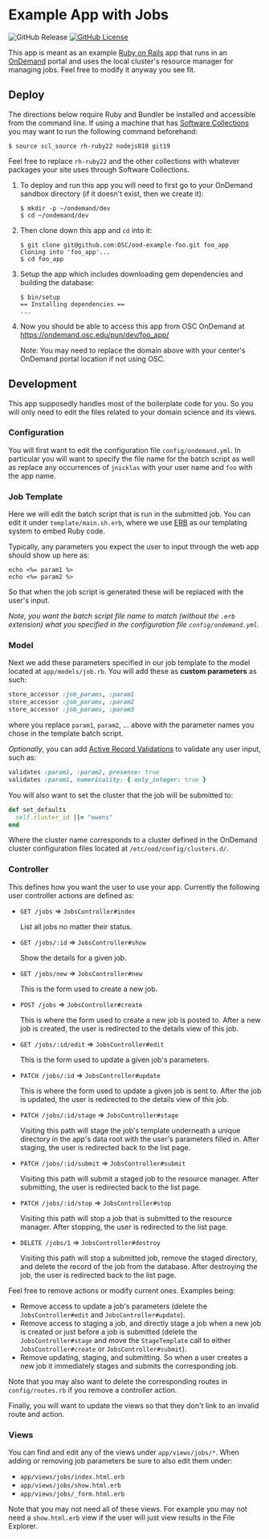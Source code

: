 # Example App with Jobs

![GitHub Release](https://img.shields.io/github/release/osc/ood-example-batch.svg)
[![GitHub License](https://img.shields.io/badge/license-MIT-green.svg)](https://opensource.org/licenses/MIT)

This app is meant as an example [Ruby on Rails] app that runs in an [OnDemand]
portal and uses the local cluster's resource manager for managing jobs. Feel
free to modify it anyway you see fit.

## Deploy

The directions below require Ruby and Bundler be installed and accessible from
the command line. If using a machine that has [Software Collections] you may
want to run the following command beforehand:

```console
$ source scl_source rh-ruby22 nodejs010 git19
```

Feel free to replace `rh-ruby22` and the other collections with whatever
packages your site uses through Software Collections.

1. To deploy and run this app you will need to first go to your OnDemand
   sandbox directory (if it doesn't exist, then we create it):

   ```console
   $ mkdir -p ~/ondemand/dev
   $ cd ~/ondemand/dev
   ```

2. Then clone down this app and `cd` into it:

   ```console
   $ git clone git@github.com:OSC/ood-example-foo.git foo_app
   Cloning into 'foo_app'...
   $ cd foo_app
   ```

3. Setup the app which includes downloading gem dependencies and building the
   database:

   ```console
   $ bin/setup
   == Installing dependencies ==
   ...
   ```

4. Now you should be able to access this app from OSC OnDemand at
   https://ondemand.osc.edu/pun/dev/foo_app/

   Note: You may need to replace the domain above with your center's OnDemand
   portal location if not using OSC.

## Development

This app supposedly handles most of the boilerplate code for you. So you will
only need to edit the files related to your domain science and its views.

### Configuration

You will first want to edit the configuration file `config/ondemand.yml`. In
particular you will want to specify the file name for the batch script as well
as replace any occurrences of `jnicklas` with your user name and `foo` with the
app name.

### Job Template

Here we will edit the batch script that is run in the submitted job. You can
edit it under `template/main.sh.erb`, where we use [ERB] as our templating
system to embed Ruby code.

Typically, any parameters you expect the user to input through the web app
should show up here as:

```erb
echo <%= param1 %>
echo <%= param2 %>
```

So that when the job script is generated these will be replaced with the user's
input.

*Note, you want the batch script file name to match (without the `.erb`
extension) what you specified in the configuration file `config/ondemand.yml`.*

### Model

Next we add these parameters specified in our job template to the model located
at `app/models/job.rb`. You will add these as **custom parameters** as such:

```ruby
store_accessor :job_params, :param1
store_accessor :job_params, :param2
store_accessor :job_params, :param3
```

where you replace `param1`, `param2`, ... above with the parameter names you
chose in the template batch script.

*Optionally*, you can add [Active Record Validations] to validate any user
input, such as:

```ruby
validates :param1, :param2, presence: true
validates :param1, numericality: { only_integer: true }
```

You will also want to set the cluster that the job will be submitted to:

```ruby
def set_defaults
  self.cluster_id ||= "owens"
end
```

Where the cluster name corresponds to a cluster defined in the OnDemand cluster
configuration files located at `/etc/ood/config/clusters.d/`.

### Controller

This defines how you want the user to use your app. Currently the following
user controller actions are defined as:

- `GET /jobs` => `JobsController#index`

   List all jobs no matter their status.

- `GET /jobs/:id` => `JobsController#show`

   Show the details for a given job.

- `GET /jobs/new` => `JobsController#new`

   This is the form used to create a new job.

- `POST /jobs` => `JobsController#create`

   This is where the form used to create a new job is posted to. After a new
   job is created, the user is redirected to the details view of this job.

- `GET /jobs/:id/edit` => `JobsController#edit`

   This is the form used to update a given job's parameters.

- `PATCH /jobs/:id` => `JobsController#update`

   This is where the form used to update a given job is sent to. After the job
   is updated, the user is redirected to the details view of this job.

- `PATCH /jobs/:id/stage` => `JobsController#stage`

   Visiting this path will stage the job's template underneath a unique
   directory in the app's data root with the user's parameters filled in. After
   staging, the user is redirected back to the list page.

- `PATCH /jobs/:id/submit` => `JobsController#submit`

   Visiting this path will submit a staged job to the resource manager. After
   submitting, the user is redirected back to the list page.

- `PATCH /jobs/:id/stop` => `JobsController#stop`

   Visiting this path will stop a job that is submitted to the resource
   manager. After stopping, the user is redirected to the list page.

- `DELETE /jobs/1` => `JobsController#destroy`

   Visiting this path will stop a submitted job, remove the staged directory,
   and delete the record of the job from the database. After destroying the
   job, the user is redirected back to the list page.

Feel free to remove actions or modify current ones. Examples being:

- Remove access to update a job's parameters (delete the `JobsController#edit`
  and `JobsController#update`).
- Remove access to staging a job, and directly stage a job when a new job is
  created or just before a job is submitted (delete the `JobsController#stage`
  and move the `StageTemplate` call to either `JobsController#create` or
  `JobsController#submit`).
- Remove updating, staging, and submitting. So when a user creates a new job it
  immediately stages and submits the corresponding job.

Note that you may also want to delete the corresponding routes in
`config/routes.rb` if you remove a controller action.

Finally, you will want to update the views so that they don't link to an
invalid route and action.

### Views

You can find and edit any of the views under `app/views/jobs/*`. When adding or
removing job parameters be sure to also edit them under:

- `app/views/jobs/index.html.erb`
- `app/views/jobs/show.html.erb`
- `app/views/jobs/_form.html.erb`

Note that you may not need all of these views. For example you may not need a
`show.html.erb` view if the user will just view results in the File Explorer.

[Ruby on Rails]: https://rubyonrails.org/
[OnDemand]: http://openondemand.org/
[Software Collections]: https://www.softwarecollections.org/en/
[ERB]: https://en.wikipedia.org/wiki/ERuby
[Active Record Validations]: http://guides.rubyonrails.org/v4.2/active_record_validations.html
